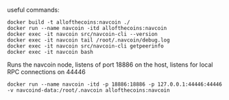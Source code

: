 useful commands:
```shell
docker build -t allofthecoins:navcoin ./
docker run --name navcoin -itd allofthecoins:navcoin
docker exec -it navcoin src/navcoin-cli --version
docker exec -it navcoin tail /root/.navcoin/debug.log
docker exec -it navcoin src/navcoin-cli getpeerinfo
docker exec -it navcoin bash
```

Runs the navcoin node, listens of port 18886 on the host, listens for local RPC connections on 44446

```shell
docker run --name navcoin -itd -p 18886:18886 -p 127.0.0.1:44446:44446 -v navcoind-data:/root/.navcoin allofthecoins:navcoin
```
